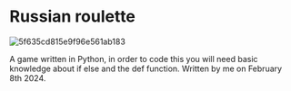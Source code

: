 # Russian roulette

![5f635cd815e9f96e561ab183](https://github.com/CookWang1906/russian_roulette/assets/148769157/1ac3e620-f644-425a-9d0d-6e16b145b283)

A game written in Python, in order to code this you will need basic knowledge about if else and the def function. Written by me on February 8th 2024.
